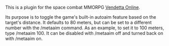 This is a plugin for the space combat MMORPG [Vendetta Online](http://vendetta-online.com).

Its purpose is to toggle the game's built-in autoaim feature based on the target's distance. It defaults to 80 meters, but can be set to a different number with the /metaaim command. As an example, to set it to 100 meters, type /metaaim 100. It can be disabled with /metaaim off and turned back on with /metaaim on.
